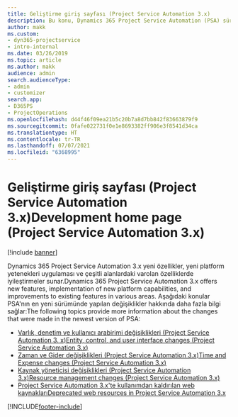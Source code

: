 ```yaml
---
title: Geliştirme giriş sayfası (Project Service Automation 3.x)
description: Bu konu, Dynamics 365 Project Service Automation (PSA) sürüm 3.x için geliştirme bilgileri sağlayan konulara bağlantılar sağlar.
author: makk
ms.custom:
- dyn365-projectservice
- intro-internal
ms.date: 03/26/2019
ms.topic: article
ms.author: makk
audience: admin
search.audienceType:
- admin
- customizer
search.app:
- D365PS
- ProjectOperations
ms.openlocfilehash: d44f46f09ea21b5c20b7a8d7bb842f83663879f9
ms.sourcegitcommit: 0fafe022731f0e1e8693382ff906e3f8541d34ca
ms.translationtype: HT
ms.contentlocale: tr-TR
ms.lasthandoff: 07/07/2021
ms.locfileid: "6368995"
---
```

# <a name="development-home-page-project-service-automation-3x"></a><span data-ttu-id="d6b6a-103">Geliştirme giriş sayfası (Project Service Automation 3.x)</span><span class="sxs-lookup"><span data-stu-id="d6b6a-103">Development home page (Project Service Automation 3.x)</span></span>

[!include [banner](../../includes/psa-now-project-operations.md)]

<span data-ttu-id="d6b6a-104">Dynamics 365 Project Service Automation 3.x yeni özellikler, yeni platform yetenekleri uygulaması ve çeşitli alanlardaki varolan özelliklerde iyileştirmeler sunar.</span><span class="sxs-lookup"><span data-stu-id="d6b6a-104">Dynamics 365 Project Service Automation 3.x offers new features, implementation of new platform capabilities, and improvements to existing features in various areas.</span></span> <span data-ttu-id="d6b6a-105">Aşağıdaki konular PSA'nın en yeni sürümünde yapılan değişiklikler hakkında daha fazla bilgi sağlar:</span><span class="sxs-lookup"><span data-stu-id="d6b6a-105">The following topics provide more information about the changes that were made in the newest version of PSA:</span></span>

- [<span data-ttu-id="d6b6a-106">Varlık, denetim ve kullanıcı arabirimi değişiklikleri (Project Service Automation 3. x)</span><span class="sxs-lookup"><span data-stu-id="d6b6a-106">Entity, control, and user interface changes (Project Service Automation 3.x)</span></span>](../developer-guides/entity-changes-v3.x.md)
- [<span data-ttu-id="d6b6a-107">Zaman ve Gider değişiklikleri (Project Service Automation 3.x)</span><span class="sxs-lookup"><span data-stu-id="d6b6a-107">Time and Expense changes (Project Service Automation 3.x)</span></span>](../developer-guides/time-expense-changes-v3.x.md)
- [<span data-ttu-id="d6b6a-108">Kaynak yöneticisi değişiklikleri (Project Service Automation 3.x)</span><span class="sxs-lookup"><span data-stu-id="d6b6a-108">Resource management changes (Project Service Automation 3.x)</span></span>](../developer-guides/resource-management-changes-v3.x.md)
- [<span data-ttu-id="d6b6a-109">Project Service Automation 3.x'te kullanımdan kaldırılan web kaynakları</span><span class="sxs-lookup"><span data-stu-id="d6b6a-109">Deprecated web resources in Project Service Automation 3.x</span></span>](../developer-guides/web-resources-deprecated-v3.x.md)


[!INCLUDE[footer-include](../../includes/footer-banner.md)]